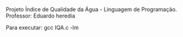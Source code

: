 Projeto Índice de Qualidade da Água - Linguagem de Programação.
Professor: Eduardo heredia

Para executar: gcc IQA.c -lm

